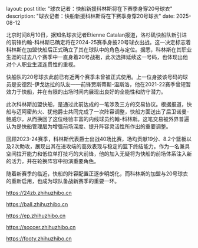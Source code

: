 layout: post title: "球衣记者：快船新援科林斯将在下赛季身穿20号球衣" description: "球衣记者：快船新援科林斯将在下赛季身穿20号球衣" date: 2025-08-12

北京时间8月10日，据知名球衣记者Etienne Catalan报道，洛杉矶快船队新引进的前锋约翰-科林斯已确定将在2024-25赛季身披20号球衣出战。这一决定标志着科林斯在加盟快船后正式确立了其在球队中的角色与定位。据悉，科林斯在其职业生涯的过去八个赛季中一直身着20号战袍，此次选择延续这一号码，也体现出他对个人职业生涯连贯性的重视。

快船队的20号球衣此前已有近两个赛季未曾被正式使用。上一位身披该号码的球员是安德烈-伊戈达拉的队友——前锋贾斯蒂斯-温斯洛，他在2021-22赛季曾短暂效力于快船，并在有限的出场时间内展现出良好的全能性和防守潜力。

此次科林斯加盟快船，是通过此前达成的一笔涉及三方的交易协议。根据报道，快船与迈阿密热火、犹他爵士共同完成了一次阵容调整，快船方面送出了后卫诺曼-鲍威尔，从而换回了这位经验丰富的内线球员约翰-科林斯。这笔交易被外界普遍认为是快船管理层为增强前场深度、提升阵容灵活性所作出的重要调整。

回顾2023-24赛季，科林斯代表爵士出战40场比赛，场均贡献19分、8.2个篮板以及2次助攻，展现出其在进攻端的高效表现与稳定的篮下终结能力。作为一名兼具空间拉开能力和低位单打技巧的大前锋，他的加入无疑将为快船的前场体系注入新的活力，并在轮换阵容中扮演重要角色。

随着新赛季的临近，快船的阵容配置正逐步明朗化，而科林斯的加盟与20号球衣的重新启用，也成为球队备战新赛季的重要一环。

https://24zb.zhihuzhibo.cn

https://ball.zhihuzhibo.cn

https://ep.zhihuzhibo.cn

https://soccer.zhihuzhibo.cn

https://footy.zhihuzhibo.cn